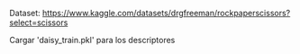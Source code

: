Dataset: https://www.kaggle.com/datasets/drgfreeman/rockpaperscissors?select=scissors

Cargar 'daisy_train.pkl' para los descriptores
